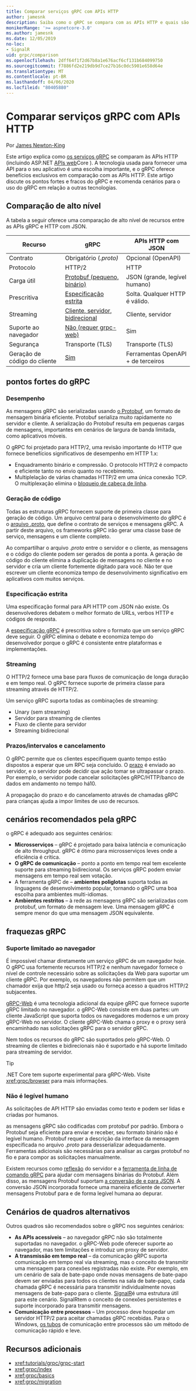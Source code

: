 ```yaml
---
title: Comparar serviços gRPC com APIs HTTP
author: jamesnk
description: Saiba como o gRPC se compara com as APIs HTTP e quais são os cenários recomendados.
monikerRange: '>= aspnetcore-3.0'
ms.author: jamesnk
ms.date: 12/05/2019
no-loc:
- SignalR
uid: grpc/comparison
ms.openlocfilehash: 2dff64f1f2d67b8a1e676acf6cf131b684099750
ms.sourcegitcommit: f7886fd2e219db9d7ce27b16c0dc5901e658d64e
ms.translationtype: MT
ms.contentlocale: pt-BR
ms.lasthandoff: 04/06/2020
ms.locfileid: "80405880"
---
```

# <a name="compare-grpc-services-with-http-apis"></a>Comparar serviços gRPC com APIs HTTP

Por [James Newton-King](https://twitter.com/jamesnk)

Este artigo explica como [os serviços gRPC](https://grpc.io/docs/guides/) se comparam às APIs HTTP (incluindo ASP.NET [APIs web](xref:web-api/index)Core ). A tecnologia usada para fornecer uma API para o seu aplicativo é uma escolha importante, e o gRPC oferece benefícios exclusivos em comparação com as APIs HTTP. Este artigo discute os pontos fortes e fracos do gRPC e recomenda cenários para o uso do gRPC em relação a outras tecnologias.

## <a name="high-level-comparison"></a>Comparação de alto nível

A tabela a seguir oferece uma comparação de alto nível de recursos entre as APIs gRPC e HTTP com JSON.

| Recurso          | gRPC                                               | APIs HTTP com JSON           |
| ---------------- | -------------------------------------------------- | ----------------------------- |
| Contrato         | Obrigatório (*.proto)*                                | Opcional (OpenAPI)            |
| Protocolo         | HTTP/2                                             | HTTP                          |
| Carga útil          | [Protobuf (pequeno, binário)](#performance)           | JSON (grande, legível humano)  |
| Prescritiva | [Especificação estrita](#strict-specification)      | Solta. Qualquer HTTP é válido.     |
| Streaming        | [Cliente, servidor, bidirecional](#streaming)       | Cliente, servidor                |
| Suporte ao navegador  | [Não (requer grpc-web)](#limited-browser-support) | Sim                           |
| Segurança         | Transporte (TLS)                                    | Transporte (TLS)               |
| Geração de código do cliente | [Sim](#code-generation)                      | Ferramentas OpenAPI + de terceiros |

## <a name="grpc-strengths"></a>pontos fortes do gRPC

### <a name="performance"></a>Desempenho

As mensagens gRPC são serializadas usando [o Protobuf](https://developers.google.com/protocol-buffers/docs/overview), um formato de mensagem binária eficiente. Protobuf serializa muito rapidamente no servidor e cliente. A serialização do Protobuf resulta em pequenas cargas de mensagens, importantes em cenários de largura de banda limitada, como aplicativos móveis.

O gRPC foi projetado para HTTP/2, uma revisão importante do HTTP que fornece benefícios significativos de desempenho em HTTP 1.x:

* Enquadramento binário e compressão. O protocolo HTTP/2 é compacto e eficiente tanto no envio quanto no recebimento.
* Multiplelação de várias chamadas HTTP/2 em uma única conexão TCP. O multiplexação elimina o [bloqueio de cabeça de linha](https://en.wikipedia.org/wiki/Head-of-line_blocking).

### <a name="code-generation"></a>Geração de código

Todas as estruturas gRPC fornecem suporte de primeira classe para geração de código. Um arquivo central para o desenvolvimento do gRPC é o [arquivo .proto](https://developers.google.com/protocol-buffers/docs/proto3), que define o contrato de serviços e mensagens gRPC. A partir deste arquivo, os frameworks gRPC irão gerar uma classe base de serviço, mensagens e um cliente completo.

Ao compartilhar o arquivo *.proto* entre o servidor e o cliente, as mensagens e o código do cliente podem ser gerados de ponta a ponta. A geração de código do cliente elimina a duplicação de mensagens no cliente e no servidor e cria um cliente fortemente digitado para você. Não ter que escrever um cliente economiza tempo de desenvolvimento significativo em aplicativos com muitos serviços.

### <a name="strict-specification"></a>Especificação estrita

Uma especificação formal para API HTTP com JSON não existe. Os desenvolvedores debatem o melhor formato de URLs, verbos HTTP e códigos de resposta.

A [especificação gRPC](https://github.com/grpc/grpc/blob/master/doc/PROTOCOL-HTTP2.md) é prescritiva sobre o formato que um serviço gRPC deve seguir. O gRPC elimina o debate e economiza tempo do desenvolvedor porque o gRPC é consistente entre plataformas e implementações.

### <a name="streaming"></a>Streaming

O HTTP/2 fornece uma base para fluxos de comunicação de longa duração e em tempo real. O gRPC fornece suporte de primeira classe para streaming através de HTTP/2.

Um serviço gRPC suporta todas as combinações de streaming:

* Unary (sem streaming)
* Servidor para streaming de clientes
* Fluxo de cliente para servidor
* Streaming bidirecional

### <a name="deadlinetimeouts-and-cancellation"></a>Prazos/intervalos e cancelamento

O gRPC permite que os clientes especifiquem quanto tempo estão dispostos a esperar que um RPC seja concluído. O [prazo](https://grpc.io/blog/deadlines) é enviado ao servidor, e o servidor pode decidir que ação tomar se ultrapassar o prazo. Por exemplo, o servidor pode cancelar solicitações gRPC/HTTP/banco de dados em andamento no tempo há10.

A propagação do prazo e do cancelamento através de chamadas gRPC para crianças ajuda a impor limites de uso de recursos.

## <a name="grpc-recommended-scenarios"></a>cenários recomendados pela gRPC

o gRPC é adequado aos seguintes cenários:

* **Microsserviços** &ndash; gRPC é projetado para baixa latência e comunicação de alto throughput. gRPC é ótimo para microsserviços leves onde a eficiência é crítica.
* **O gRPC de comunicação** &ndash; ponto a ponto em tempo real tem excelente suporte para streaming bidirecional. Os serviços gRPC podem enviar mensagens em tempo real sem votação.
* A ferramenta gRPC de &ndash; **ambientes poliglotas** suporta todas as linguagens de desenvolvimento popular, tornando o gRPC uma boa escolha para ambientes multi-idiomas.
* **Ambientes restritos** &ndash; à rede as mensagens gRPC são serializadas com protobuf, um formato de mensagem leve. Uma mensagem gRPC é sempre menor do que uma mensagem JSON equivalente.

## <a name="grpc-weaknesses"></a>fraquezas gRPC

### <a name="limited-browser-support"></a>Suporte limitado ao navegador

É impossível chamar diretamente um serviço gRPC de um navegador hoje. O gRPC usa fortemente recursos HTTP/2 e nenhum navegador fornece o nível de controle necessário sobre as solicitações da Web para suportar um cliente gRPC. Por exemplo, os navegadores não permitem que um chamador exija que http/2 seja usado ou forneça acesso a quadros HTTP/2 subjacentes.

[gRPC-Web](https://grpc.io/docs/tutorials/basic/web.html) é uma tecnologia adicional da equipe gRPC que fornece suporte gRPC limitado no navegador. o gRPC-Web consiste em duas partes: um cliente JavaScript que suporta todos os navegadores modernos e um proxy gRPC-Web no servidor. O cliente gRPC-Web chama o proxy e o proxy será encaminhado nas solicitações gRPC para o servidor gRPC.

Nem todos os recursos do gRPC são suportados pelo gRPC-Web. O streaming de clientes e bidirecionais não é suportado e há suporte limitado para streaming de servidor.

> [!TIP]
> .NET Core tem suporte experimental para gRPC-Web. Visite <xref:grpc/browser> para mais informações.

### <a name="not-human-readable"></a>Não é legível humano

As solicitações de API HTTP são enviadas como texto e podem ser lidas e criadas por humanos.

as mensagens gRPC são codificadas com protobuf por padrão. Embora o Protobuf seja eficiente para enviar e receber, seu formato binário não é legível humano. Protobuf requer a descrição da interface da mensagem especificada no arquivo *.proto* para desserializar adequadamente. Ferramentas adicionais são necessárias para analisar as cargas protobuf no fio e para compor as solicitações manualmente.

Existem recursos como [reflexão](https://github.com/grpc/grpc/blob/master/doc/server-reflection.md) do servidor e a [ferramenta de linha de comando gRPC](https://github.com/grpc/grpc/blob/master/doc/command_line_tool.md) para ajudar com mensagens binárias do Protobuf. Além disso, as mensagens Protobuf suportam [a conversão de e para JSON](https://developers.google.com/protocol-buffers/docs/proto3#json). A conversão JSON incorporada fornece uma maneira eficiente de converter mensagens Protobuf para e de forma legível humana ao depurar.

## <a name="alternative-framework-scenarios"></a>Cenários de quadros alternativos

Outros quadros são recomendados sobre o gRPC nos seguintes cenários:

* **As APIs acessíveis** &ndash; ao navegador gRPC não são totalmente suportadas no navegador. o gRPC-Web pode oferecer suporte ao navegador, mas tem limitações e introduz um proxy de servidor.
* **A transmissão em tempo real** &ndash; da comunicação gRPC suporta comunicação em tempo real via streaming, mas o conceito de transmitir uma mensagem para conexões registradas não existe. Por exemplo, em um cenário de sala de bate-papo onde novas mensagens de bate-papo devem ser enviadas para todos os clientes na sala de bate-papo, cada chamada gRPC é necessária para transmitir individualmente novas mensagens de bate-papo para o cliente. [SignalR](xref:signalr/introduction)é uma estrutura útil para este cenário. SignalRtem o conceito de conexões persistentes e suporte incorporado para transmitir mensagens.
* **Comunicação entre processos** &ndash; Um processo deve hospedar um servidor HTTP/2 para aceitar chamadas gRPC recebidas. Para o Windows, [os tubos](/dotnet/standard/io/pipe-operations) de comunicação entre processos são um método de comunicação rápido e leve.

## <a name="additional-resources"></a>Recursos adicionais

* <xref:tutorials/grpc/grpc-start>
* <xref:grpc/index>
* <xref:grpc/basics>
* <xref:grpc/migration>
